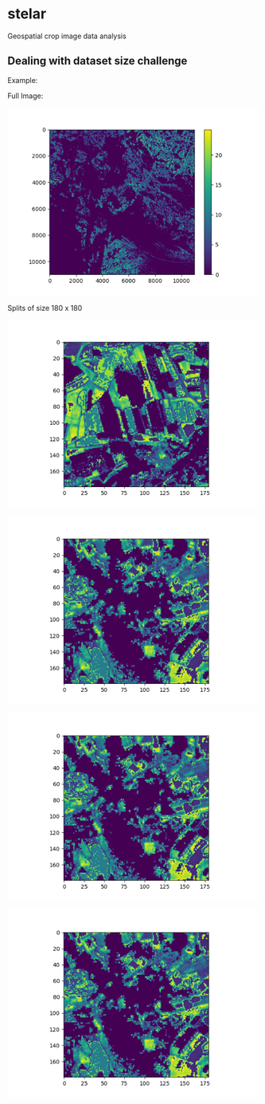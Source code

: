 # stelar
Geospatial crop image data analysis

## Dealing with dataset size challenge

Example: 

Full Image: 

![plot](./showcase_images/splitting/test1.png)

Splits of size 180 x 180

![plot](./showcase_images/splitting/img0_0tt.png)

![plot](./showcase_images/splitting/img0_1tt.png)

![plot](./showcase_images/splitting/img0_1tt.png)

![plot](./showcase_images/splitting/img0_1tt.png)

